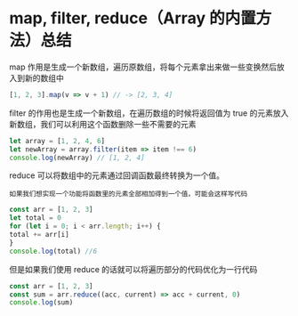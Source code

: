 # map, filter, reduce（Array 的内置方法）总结

  map 作用是生成一个新数组，遍历原数组，将每个元素拿出来做一些变换然后放入到新的数组中  

```js
[1, 2, 3].map(v => v + 1) // -> [2, 3, 4]
```

  filter 的作用也是生成一个新数组，在遍历数组的时候将返回值为 true 的元素放入新数组，我们可以利用这个函数删除一些不需要的元素
  ```js
let array = [1, 2, 4, 6]
let newArray = array.filter(item => item !== 6)
console.log(newArray) // [1, 2, 4]
  ```

  reduce 可以将数组中的元素通过回调函数最终转换为一个值。

    如果我们想实现一个功能将函数里的元素全部相加得到一个值，可能会这样写代码

  ```js
  const arr = [1, 2, 3]
let total = 0
for (let i = 0; i < arr.length; i++) {
  total += arr[i]
}
console.log(total) //6 
  ```
  但是如果我们使用 reduce 的话就可以将遍历部分的代码优化为一行代码

  ```js
const arr = [1, 2, 3]
const sum = arr.reduce((acc, current) => acc + current, 0)
console.log(sum)
  ```